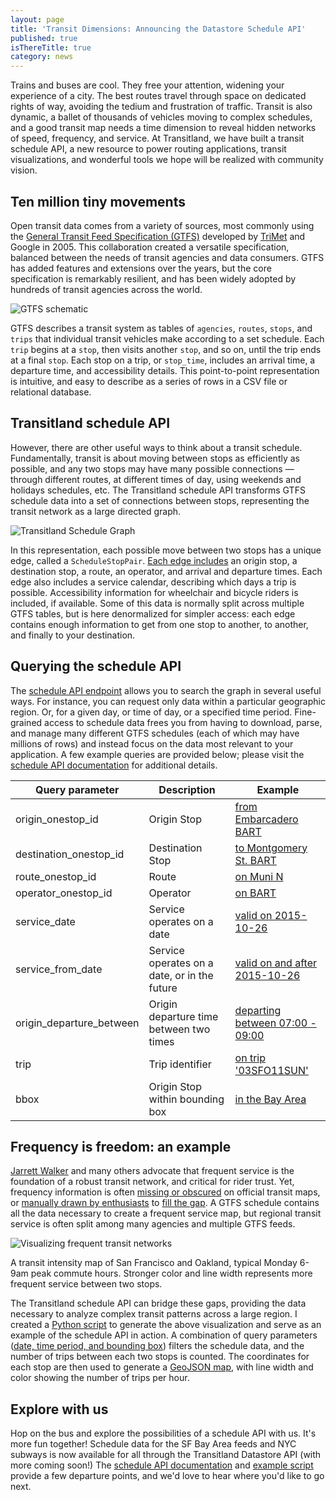 ```yaml
---
layout: page
title: 'Transit Dimensions: Announcing the Datastore Schedule API'
published: true
isThereTitle: true
category: news
---
```


Trains and buses are cool. They free your attention, widening your experience of a city. The best routes travel through space on dedicated rights of way, avoiding the tedium and frustration of traffic. Transit is also dynamic, a ballet of thousands of vehicles moving to complex schedules, and a good transit map needs a time dimension to reveal hidden networks of speed, frequency, and service. At Transitland, we have built a transit schedule API, a new resource to power routing applications, transit visualizations, and wonderful tools we hope will be realized with community vision.

## Ten million tiny movements

Open transit data comes from a variety of sources, most commonly using the [General Transit Feed Specification (GTFS)](https://developers.google.com/transit/gtfs/reference?hl=en) developed by [TriMet](http://trimet.org/) and Google in 2005. This collaboration created a versatile specification, balanced between the needs of transit agencies and data consumers. GTFS has added features and extensions over the years, but the core specification is remarkably resilient, and has been widely adopted by hundreds of transit agencies across the world.

![GTFS schematic](https://s3.amazonaws.com/assets-staging.mapzen.com/images/the-transit-dimension-transit-land-schedule-api/ScheduleAPI_Chart_Final1.png)

<!-- more -->

GTFS describes a transit system as tables of `agencies`, `routes`, `stops`, and `trips` that individual transit vehicles make according to a set schedule. Each `trip` begins at a `stop`, then visits another `stop`, and so on, until the trip ends at a final `stop`. Each stop on a trip, or `stop_time`, includes an arrival time, a departure time, and accessibility details. This point-to-point representation is intuitive, and easy to describe as a series of rows in a CSV file or relational database.

## Transitland schedule API

However, there are other useful ways to think about a transit schedule. Fundamentally, transit is about moving between stops as efficiently as possible, and any two stops may have many possible connections &mdash; through different routes, at different times of day, using weekends and holidays schedules, etc. The Transitland schedule API transforms GTFS schedule data into a set of connections between stops, representing the transit network as a large directed graph.

![Transitland Schedule Graph](https://s3.amazonaws.com/assets-staging.mapzen.com/images/the-transit-dimension-transit-land-schedule-api/ScheduleAPI_Chart_Final2.png)

In this representation, each possible move between two stops has a unique edge, called a `ScheduleStopPair`. [Each edge includes](https://github.com/transitland/transitland-datastore/blob/master/doc/schedule_api.md) an origin stop, a destination stop, a route, an operator, and arrival and departure times. Each edge also includes a service calendar, describing which days a trip is possible. Accessibility information for wheelchair and bicycle riders is included, if available. Some of this data is normally split across multiple GTFS tables, but is here denormalized for simpler access: each edge contains enough information to get from one stop to another, to another, and finally to your destination.

## Querying the schedule API

The [schedule API endpoint](http://transit.land/api/v1/schedule_stop_pairs) allows you to search the graph in several useful ways. For instance, you can request only data within a particular geographic region. Or, for a given day, or time of day, or a specified time period. Fine-grained access to schedule data frees you from having to download, parse, and manage many different GTFS schedules (each of which may have millions of rows) and instead focus on the data most relevant to your application. A few example queries are provided below; please visit the [schedule API documentation](https://github.com/transitland/transitland-datastore/blob/master/doc/schedule_api.md) for additional details.

| Query parameter        | Description | Example |
|------------------------|-------------|---------|
| origin_onestop_id      | Origin Stop | [from Embarcadero BART](http://transit.land/api/v1/schedule_stop_pairs?origin_onestop_id=s-9q8znb12j1-embarcadero) |
| destination_onestop_id | Destination Stop | [to Montgomery St. BART](http://transit.land/api/v1/schedule_stop_pairs?destination_onestop_id=s-9q8yyxq427-montgomeryst)
| route_onestop_id       | Route | [on Muni N](http://transit.land/api/v1/schedule_stop_pairs?route_onestop_id=r-9q8y-n) |
| operator_onestop_id    | Operator | [on BART](http://transit.land/api/v1/schedule_stop_pairs?operator_onestop_id=o-9q9-bart) |
| service_date           | Service operates on a date | [valid on 2015-10-26](http://transit.land/api/v1/schedule_stop_pairs?date=2015-10-26) |
| service_from_date      | Service operates on a date, or in the future | [valid on and after 2015-10-26](http://transit.land/api/v1/schedule_stop_pairs?service_from_date=2015-10-26) |
| origin_departure_between | Origin departure time between two times | [departing between 07:00 - 09:00](http://transit.land/api/v1/schedule_stop_pairs?origin_departure_between=07:00:00,09:00:00) |
| trip                   | Trip identifier | [on trip '03SFO11SUN'](http://transit.land/api/v1/schedule_stop_pairs?trip=03SFO11SUN) |
| bbox                   | Origin Stop within bounding box | [in the Bay Area](http://transit.land/api/v1/schedule_stop_pairs?bbox=-122.554,37.668,-122.085,37.912)

## Frequency is freedom: an example

[Jarrett Walker](http://www.humantransit.org/frequent-networks/) and many others advocate that frequent service is the foundation of a robust transit network, and critical for rider trust. Yet, frequency information is often [missing or obscured](http://www.actransit.org/pdf/maps/version_29/city_map.pdf) on official transit maps, or [manually drawn by enthusiasts](http://calurbanist.com/east-bay-frequent-transit/) to [fill the gap](https://www.sfmta.com/projects-planning/projects/new-muni-map). A GTFS schedule contains all the data necessary to create a frequent service map, but regional transit service is often split among many agencies and multiple GTFS feeds.

![Visualizing frequent transit networks](https://s3.amazonaws.com/assets-staging.mapzen.com/images/the-transit-dimension-transit-land-schedule-api/frequentnetwork.png)

<p class="caption">A transit intensity map of San Francisco and Oakland, typical Monday 6-9am peak commute hours. Stronger color and line width represents more frequent service between two stops.</p>

The Transitland schedule API can bridge these gaps, providing the data necessary to analyze complex transit patterns across a large region. I created a [Python script](https://gist.github.com/irees/272e5dc57614cab595a0) to generate the above visualization and serve as an example of the schedule API in action. A combination of query parameters ([date, time period, and bounding box](http://transit.land/api/v1/schedule_stop_pairs?date=2015-10-26&origin_departure_between=07%3A00%3A00%2C09%3A00%3A00&bbox=-122.554%2C37.668%2C-122.085%2C37.912)) filters the schedule data, and the number of trips between each two stops is counted. The coordinates for each stop are then used to generate a [GeoJSON map](https://gist.github.com/irees/f9a4d9d27e202309e9de), with line width and color showing the number of trips per hour.

## Explore with us

Hop on the bus and explore the possibilities of a schedule API with us. It's more fun together! Schedule data for the SF Bay Area feeds and NYC subways is now available for all through the Transitland Datastore API (with more coming soon!) The [schedule API documentation](https://github.com/transitland/transitland-datastore/blob/master/doc/schedule_api.md) and [example script](https://gist.github.com/irees/272e5dc57614cab595a0) provide a few departure points, and we'd love to hear where you'd like to go next.
